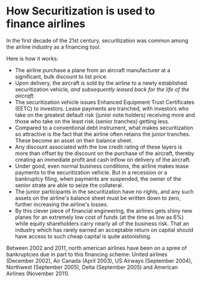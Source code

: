 # How Securitization is used to finance airlines
In the first decade of the 21st century, securitization was common among the airline industry as a financing tool.

Here is how it works:
- The airline purchase a plane from an aircraft manufacturer at a significant, bulk discount to list price.
- Upon delivery, the aircraft is sold by the airline to a newly established securitization vehicle, *and subsequently leased back for the life of the aircraft*.
- The securitization vehicle issues Enhanced Equipment Trust Certificates (EETC) to investors. Lease payments are tranched, with investors who take on the greatest default risk (junior note holders) receiving more and those who take on the least risk (senior tranches) getting less. 
- Compared to a conventional debt instrument, what makes securitization so attractive is the fact that the airline often retains the junior tranches. These become an asset on their balance sheet.
- Any discount  associated with the low credit rating of these layers is more than offset by the discount  on the purchase of the aircraft, thereby creating an immediate profit and cash inflow on delivery of the aircraft.
- Under good, even normal business conditions, the airline makes lease payments to the securitization vehicle. But in a recession or a bankruptcy filing, when payments are suspended, the owner of the senior strate are able to seize the collateral.
- The junior participants in the securitization have no rights, and any such assets on the airline's balance sheet must be written down to zero, further increasing the airline's losses.
- By this clever piece of financial engineering, the airlines gets shiny new planes for an extremely low cost of funds (at the time as low as 6%) while equity shareholders carry nearly all of the business risk. That an industry which has rarely earned an acceptable return on capital should have access to such cheap capital is quite astonishing.

Between 2002 and 2011, north american airlines have been on a spree of bankruptcies due in part to this financing scheme: United airlines (December 2002), Air Canada (April 2003), US Airways (September 2004), Northwest (September 2005),  Delta (September 2005) and American Airlines (November 2011).